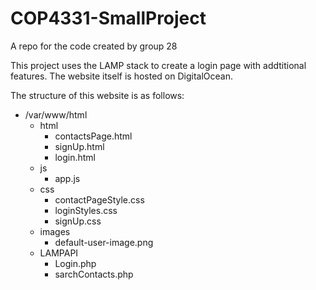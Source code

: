 # COP4331-SmallProject
A repo for the code created by group 28

This project uses the LAMP stack to create a login page with addtitional features.
The website itself is hosted on DigitalOcean.

The structure of this website is as follows:
- /var/www/html
  - html
    - contactsPage.html
    - signUp.html
    - login.html
  - js
    - app.js
  - css
    - contactPageStyle.css
    - loginStyles.css
    - signUp.css
  - images
    - default-user-image.png
  - LAMPAPI
    - Login.php
    - sarchContacts.php
    
